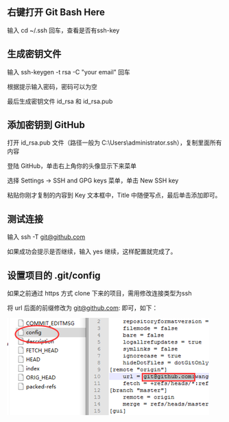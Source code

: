 ## 右键打开 Git Bash Here

输入 cd ~/.ssh 回车，查看是否有ssh-key

## 生成密钥文件

输入 ssh-keygen -t rsa -C "your email" 回车

根据提示输入密码，密码可以为空

最后生成密钥文件 id_rsa 和 id_rsa.pub

## 添加密钥到 GitHub

打开 id_rsa.pub 文件（路径一般为 C:\Users\administrator\.ssh），复制里面所有内容

登陆 GitHub，单击右上角你的头像显示下来菜单

选择 Settings -> SSH and GPG keys 菜单，单击 New SSH key

粘贴你刚才复制的内容到 Key 文本框中，Title 中随便写点，最后单击添加即可。

## 测试连接

输入 ssh -T git@github.com

如果成功会提示是否继续，输入 yes 继续，这样配置就完成了。

## 设置项目的 .git/config

如果之前通过 https 方式 clone 下来的项目，需用修改连接类型为ssh

将 url 后面的前缀修改为 git@github.com: 即可，如下：

![20170409011930](/assets/img/20170409011930.png)
